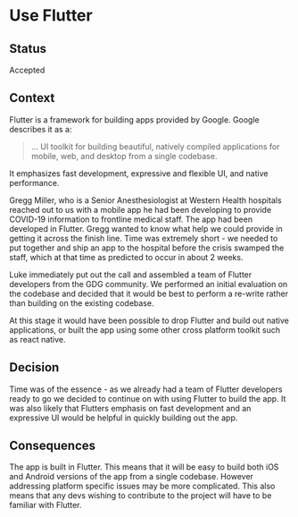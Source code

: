# Use Flutter

## Status

Accepted

## Context

Flutter is a framework for building apps provided by Google.  Google describes it as a:
> ... UI toolkit for building beautiful, natively compiled applications for mobile, web, and desktop from a single codebase.

It emphasizes fast development, expressive and flexible UI, and native performance.

Gregg Miller, who is a Senior Anesthesiologist at Western Health hospitals reached out to us with a mobile app he had been developing to provide COVID-19 information to frontline medical staff.  The app had been developed in Flutter.  Gregg wanted to know what help we could provide in getting it across the finish line.  Time was extremely short - we needed to put together and ship an app to the hospital before the crisis swamped the staff, which at that time as predicted to occur in about 2 weeks.

Luke immediately put out the call and assembled a team of Flutter developers from the GDG community.  We performed an initial evaluation on the codebase and decided that it would be best to perform a re-write rather than building on the existing codebase.

At this stage it would have been possible to drop Flutter and build out native applications, or built the app using some other cross platform toolkit such as react native.

## Decision

Time was of the essence - as we already had a team of Flutter developers ready to go we decided to continue on with using Flutter to build the app.  It was also likely that Flutters emphasis on fast development and an expressive UI would be helpful in quickly building out the app.

## Consequences

The app is built in Flutter.  This means that it will be easy to build both iOS and Android versions of the app from a single codebase.  However addressing platform specific issues may be more complicated.  This also means that any devs wishing to contribute to the project will have to be familiar with Flutter.
